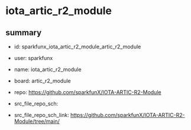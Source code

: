 # iota_artic_r2_module
 
## summary 
* id: sparkfunx_iota_artic_r2_module_artic_r2_module
* user: sparkfunx
* name: iota_artic_r2_module
* board: artic_r2_module
* repo: https://github.com/sparkfunX/IOTA-ARTIC-R2-Module



* src_file_repo_sch: 
* src_file_repo_sch_link: https://github.com/sparkfunX/IOTA-ARTIC-R2-Module/tree/main/






